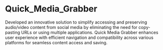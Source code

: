 # Quick_Media_Grabber
 Developed an innovative solution to simplify accessing and preserving audio/video content from social media by eliminating the need for copy-pasting URLs or using multiple applications. Quick Media Grabber enhances user experience with efficient navigation and compatibility across various platforms for seamless content access and saving.
